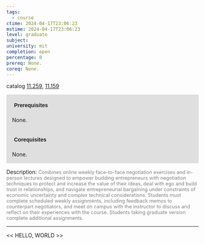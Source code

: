 ```yaml
---
tags:
  - course
ctime: 2024-04-17T23:06:23
mstime: 2024-04-17T23:06:23
level: graduate
subject: 
university: mit
completion: open
percentage: 0
prereq: None.
coreq: None.
---
```


catalog [11.259](http://student.mit.edu/catalog/m11b.html#11.259), [11.159](http://student.mit.edu/catalog/m11a.html#11.159)

<span style="display: block; padding: 15px; background-color: rgb(100, 100, 100, 0.2);"><font id="m_prereq512_0" style="display: block; font-family: Arial, sans-serif; font-weight: bold; padding: 5px">Prerequisites</font><br><span id="prereq512_0">None.</span></span>
<span style="display: block; padding: 15px; background-color: rgb(100, 100, 100, 0.2);"><font id="m_coreq512_0" style="display: block; font-family: Arial, sans-serif; font-weight: bold; padding: 5px">Corequisites</font><br><span id="coreq512_0">None.</span></span>

<font style="">Description:</font>
<font style="color: grey; font-size: 0.8rem;">Combines online weekly face-to-face negotiation exercises and in-person lectures designed to empower budding entrepreneurs with negotiation techniques to protect and increase the value of their ideas, deal with ego and build trust in relationships, and navigate entrepreneurial bargaining under constraints of economic uncertainty and complex technical considerations. Students must complete scheduled weekly assignments, including feedback memos to counterpart negotiators, and meet on campus with the instructor to discuss and reflect on their experiences with the course. Students taking graduate version complete additional assignments.</font>



---

<< HELLO, WORLD >>
